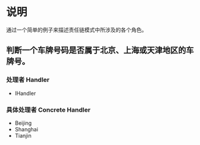 # 说明

通过一个简单的例子来描述责任链模式中所涉及的各个角色。

## 判断一个车牌号码是否属于北京、上海或天津地区的车牌号。

### 处理者 Handler

- IHandler

### 具体处理者 Concrete Handler

- Beijing
- Shanghai
- Tianjin